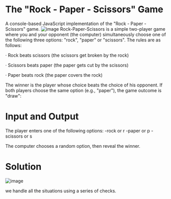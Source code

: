 # The "Rock - Paper - Scissors" Game
A console-based JavaScript implementation of the "Rock - Paper - Scissors" game.
![image](https://user-images.githubusercontent.com/99686592/213934945-663441ef-a0f0-4057-ae68-4ffd3db62200.png)
Rock-Paper-Scissors is a simple two-player game where you and your opponent (the computer) simultaneously choose one of the following three options: "rock", "paper" or "scissors". The rules are as follows:

· Rock beats scissors (the scissors get broken by the rock)

· Scissors beats paper (the paper gets cut by the scissors)

· Paper beats rock (the paper covers the rock)

The winner is the player whose choice beats the choice of his opponent. If both players choose the same option (e.g., "paper"), the game outcome is "draw":

# Input and Output 

The player enters one of the following options:
-rock or r
-paper or p
-scissors or s

The computer chooses a random option, then reveal the winner.

# Solution

![image](https://user-images.githubusercontent.com/99686592/213935466-583ec447-5c35-4e07-bdab-15cef3a6c9be.png)

we handle all the situations using a series of checks.
